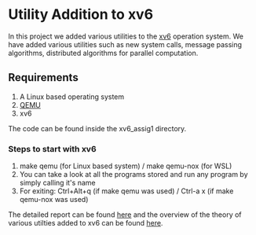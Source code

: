 # Utility Addition to xv6
In this project we added various utilities to the [xv6](https://github.com/mit-pdos/xv6-public) operation system. We have added various utilities such as new system calls, message passing algorithms, distributed algorithms for parallel computation.      

## Requirements
1. A Linux based operating system 
2. [QEMU](https://www.qemu.org/download/)
3. xv6
   

The code can be found inside the xv6_assig1 directory.    
### Steps to start with xv6
1. make qemu (for Linux based system) / make qemu-nox (for WSL)
2. You can take a look at all the programs stored and run any program by simply calling it's name
3. For exiting: Ctrl+Alt+q (if make qemu was used) / Ctrl-a x (if make qemu-nox was used)     
         
The detailed report can be found [here](report.pdf) and the overview of the theory of various utilties added to xv6 can be found [here](Overview.odp).
